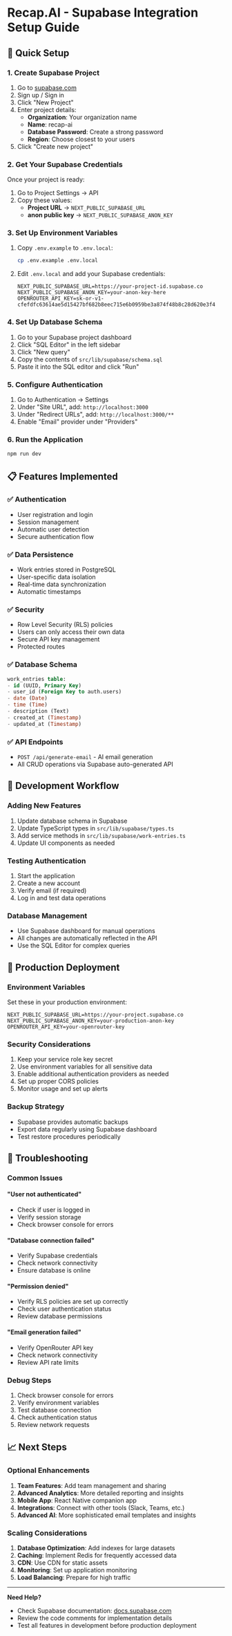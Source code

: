 # Recap.AI - Supabase Integration Setup Guide

## 🚀 Quick Setup

### 1. Create Supabase Project
1. Go to [supabase.com](https://supabase.com)
2. Sign up / Sign in
3. Click "New Project"
4. Enter project details:
   - **Organization**: Your organization name
   - **Name**: recap-ai
   - **Database Password**: Create a strong password
   - **Region**: Choose closest to your users
5. Click "Create new project"

### 2. Get Your Supabase Credentials
Once your project is ready:
1. Go to Project Settings → API
2. Copy these values:
   - **Project URL** → `NEXT_PUBLIC_SUPABASE_URL`
   - **anon public key** → `NEXT_PUBLIC_SUPABASE_ANON_KEY`

### 3. Set Up Environment Variables
1. Copy `.env.example` to `.env.local`:
   ```bash
   cp .env.example .env.local
   ```

2. Edit `.env.local` and add your Supabase credentials:
   ```env
   NEXT_PUBLIC_SUPABASE_URL=https://your-project-id.supabase.co
   NEXT_PUBLIC_SUPABASE_ANON_KEY=your-anon-key-here
   OPENROUTER_API_KEY=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
   ```

### 4. Set Up Database Schema
1. Go to your Supabase project dashboard
2. Click "SQL Editor" in the left sidebar
3. Click "New query"
4. Copy the contents of `src/lib/supabase/schema.sql`
5. Paste it into the SQL editor and click "Run"

### 5. Configure Authentication
1. Go to Authentication → Settings
2. Under "Site URL", add: `http://localhost:3000`
3. Under "Redirect URLs", add: `http://localhost:3000/**`
4. Enable "Email" provider under "Providers"

### 6. Run the Application
```bash
npm run dev
```

## 📋 Features Implemented

### ✅ Authentication
- User registration and login
- Session management
- Automatic user detection
- Secure authentication flow

### ✅ Data Persistence
- Work entries stored in PostgreSQL
- User-specific data isolation
- Real-time data synchronization
- Automatic timestamps

### ✅ Security
- Row Level Security (RLS) policies
- Users can only access their own data
- Secure API key management
- Protected routes

### ✅ Database Schema
```sql
work_entries table:
- id (UUID, Primary Key)
- user_id (Foreign Key to auth.users)
- date (Date)
- time (Time)
- description (Text)
- created_at (Timestamp)
- updated_at (Timestamp)
```

### ✅ API Endpoints
- `POST /api/generate-email` - AI email generation
- All CRUD operations via Supabase auto-generated API

## 🔧 Development Workflow

### Adding New Features
1. Update database schema in Supabase
2. Update TypeScript types in `src/lib/supabase/types.ts`
3. Add service methods in `src/lib/supabase/work-entries.ts`
4. Update UI components as needed

### Testing Authentication
1. Start the application
2. Create a new account
3. Verify email (if required)
4. Log in and test data operations

### Database Management
- Use Supabase dashboard for manual operations
- All changes are automatically reflected in the API
- Use the SQL Editor for complex queries

## 🚀 Production Deployment

### Environment Variables
Set these in your production environment:
```env
NEXT_PUBLIC_SUPABASE_URL=https://your-project.supabase.co
NEXT_PUBLIC_SUPABASE_ANON_KEY=your-production-anon-key
OPENROUTER_API_KEY=your-openrouter-key
```

### Security Considerations
1. Keep your service role key secret
2. Use environment variables for all sensitive data
3. Enable additional authentication providers as needed
4. Set up proper CORS policies
5. Monitor usage and set up alerts

### Backup Strategy
- Supabase provides automatic backups
- Export data regularly using Supabase dashboard
- Test restore procedures periodically

## 🐛 Troubleshooting

### Common Issues

#### "User not authenticated"
- Check if user is logged in
- Verify session storage
- Check browser console for errors

#### "Database connection failed"
- Verify Supabase credentials
- Check network connectivity
- Ensure database is online

#### "Permission denied"
- Verify RLS policies are set up correctly
- Check user authentication status
- Review database permissions

#### "Email generation failed"
- Verify OpenRouter API key
- Check network connectivity
- Review API rate limits

### Debug Steps
1. Check browser console for errors
2. Verify environment variables
3. Test database connection
4. Check authentication status
5. Review network requests

## 📈 Next Steps

### Optional Enhancements
1. **Team Features**: Add team management and sharing
2. **Advanced Analytics**: More detailed reporting and insights
3. **Mobile App**: React Native companion app
4. **Integrations**: Connect with other tools (Slack, Teams, etc.)
5. **Advanced AI**: More sophisticated email templates and insights

### Scaling Considerations
1. **Database Optimization**: Add indexes for large datasets
2. **Caching**: Implement Redis for frequently accessed data
3. **CDN**: Use CDN for static assets
4. **Monitoring**: Set up application monitoring
5. **Load Balancing**: Prepare for high traffic

---

**Need Help?**
- Check Supabase documentation: [docs.supabase.com](https://docs.supabase.com)
- Review the code comments for implementation details
- Test all features in development before production deployment
